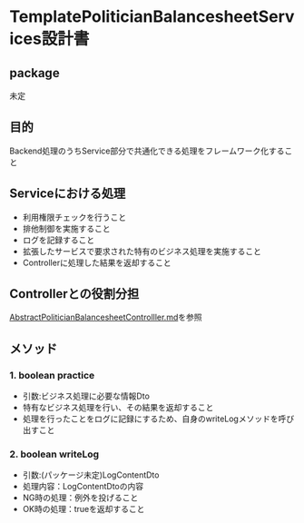 ﻿# TemplatePoliticianBalancesheetServices設計書

## package

未定

## 目的

Backend処理のうちService部分で共通化できる処理をフレームワーク化すること

## Serviceにおける処理

- 利用権限チェックを行うこと
- 排他制御を実施すること
- ログを記録すること
- 拡張したサービスで要求された特有のビジネス処理を実施すること
- Controllerに処理した結果を返却すること

## Controllerとの役割分担

[AbstractPoliticianBalancesheetControlller.md](AbstractPoliticianBalancesheetController.md##-Serviceとの役割分担)を参照

## メソッド

### 1. boolean practice

- 引数:ビジネス処理に必要な情報Dto
- 特有なビジネス処理を行い、その結果を返却すること
- 処理を行ったことをログに記録にするため、自身のwriteLogメソッドを呼び出すこと

### 2. boolean writeLog

- 引数:(パッケージ未定)LogContentDto
- 処理内容：LogContentDtoの内容
- NG時の処理：例外を投げること
- OK時の処理：trueを返却すること
